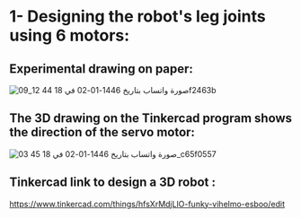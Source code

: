 # 1- Designing the robot's leg joints using 6 motors:

## Experimental drawing on paper:
![صورة واتساب بتاريخ 1446-01-02 في 18 44 12_09f2463b](https://github.com/Ohood-Saleh2003/project1/assets/173670281/87676be4-6b68-4dae-8e04-22073f6c88d2)

## The 3D drawing on the Tinkercad program shows the direction of the servo motor:
![صورة واتساب بتاريخ 1446-01-02 في 18 45 03_c65f0557](https://github.com/Ohood-Saleh2003/project1/assets/173670281/32bc9302-a195-4d05-bbc7-a23b103fe5c8)

## Tinkercad link to design a 3D robot :
https://www.tinkercad.com/things/hfsXrMdjLlO-funky-vihelmo-esboo/edit
